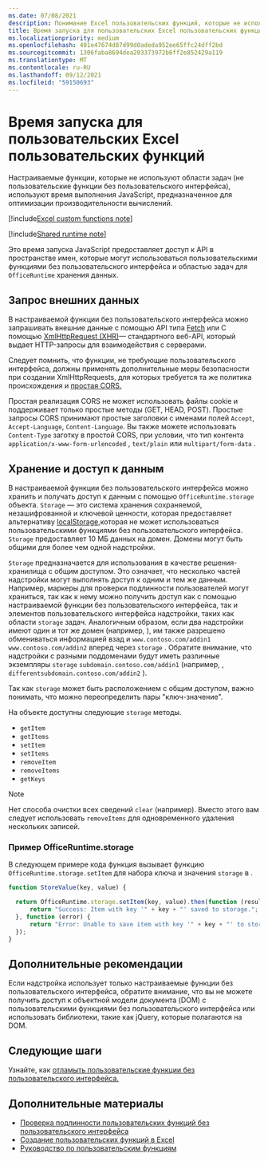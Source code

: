 ```yaml
---
ms.date: 07/08/2021
description: Понимание Excel пользовательских функций, которые не используют области задач и их определенное время запуска JavaScript.
title: Время запуска для пользовательских Excel пользовательских функций
ms.localizationpriority: medium
ms.openlocfilehash: 491e47674d87d99d0adeda952ee65ffc24dff2bd
ms.sourcegitcommit: 1306faba8694dea203373972b6ff2e852429a119
ms.translationtype: MT
ms.contentlocale: ru-RU
ms.lasthandoff: 09/12/2021
ms.locfileid: "59150693"
---
```

# <a name="runtime-for-ui-less-excel-custom-functions"></a>Время запуска для пользовательских Excel пользовательских функций

Настраиваемые функции, которые не используют области задач (не пользовательские функции без пользовательского интерфейса), используют время выполнения JavaScript, предназначенное для оптимизации производительности вычислений.

[!include[Excel custom functions note](../includes/excel-custom-functions-note.md)]

[!include[Shared runtime note](../includes/shared-runtime-note.md)]

Это время запуска JavaScript предоставляет доступ к API в пространстве имен, которые могут использоваться пользовательскими функциями без пользовательского интерфейса и областью задач для `OfficeRuntime` хранения данных.

## <a name="request-external-data"></a>Запрос внешних данных

В настраиваемой функции без пользовательского интерфейса можно запрашивать внешние данные с помощью API типа [Fetch](https://developer.mozilla.org/docs/Web/API/Fetch_API) или С помощью [XmlHttpRequest (XHR)](https://developer.mozilla.org/docs/Web/API/XMLHttpRequest)— стандартного веб-API, который выдает HTTP-запросы для взаимодействия с серверами.

Следует помнить, что функции, не требующие пользовательского интерфейса, должны [](https://developer.mozilla.org/docs/Web/Security/Same-origin_policy) применять дополнительные меры безопасности при создании XmlHttpRequests, для которых требуется та же политика происхождения и [простая CORS.](https://www.w3.org/TR/cors/)

Простая реализация CORS не может использовать файлы cookie и поддерживает только простые методы (GET, HEAD, POST). Простые запросы CORS принимают простые заголовки с именами полей `Accept`, `Accept-Language`, `Content-Language`. Вы также можете использовать `Content-Type` заготку в простой CORS, при условии, что тип контента `application/x-www-form-urlencoded` , `text/plain` или `multipart/form-data` .

## <a name="store-and-access-data"></a>Хранение и доступ к данным

В настраиваемой функции без пользовательского интерфейса можно хранить и получать доступ к данным с помощью `OfficeRuntime.storage` объекта. `Storage` — это система хранения сохраняемой, незашифрованной и ключевой ценности, которая предоставляет альтернативу [localStorage,](https://developer.mozilla.org/docs/Web/API/Window/localStorage)которая не может использоваться пользовательскими функциями без пользовательского интерфейса. `Storage` предоставляет 10 МБ данных на домен. Домены могут быть общими для более чем одной надстройки.

`Storage` предназначается для использования в качестве решения-хранилища с общим доступом. Это означает, что несколько частей надстройки могут выполнять доступ к одним и тем же данным. Например, маркеры для проверки подлинности пользователей могут храниться, так как к нему можно получить доступ как с помощью настраиваемой функции без пользовательского интерфейса, так и элементов пользовательского интерфейса надстройки, таких как области `storage` задач. Аналогичным образом, если два надстройки имеют один и тот же домен (например, ), им также разрешено обмениваться информацией взад и `www.contoso.com/addin1` `www.contoso.com/addin2` вперед через `storage` . Обратите внимание, что надстройки с разными поддоменами будут иметь различные экземпляры `storage` `subdomain.contoso.com/addin1` (например, , `differentsubdomain.contoso.com/addin2` ).

Так как `storage` может быть расположением с общим доступом, важно понимать, что можно переопределить пары "ключ-значение".

На объекте доступны следующие `storage` методы.

- `getItem`
- `getItems`
- `setItem`
- `setItems`
- `removeItem`
- `removeItems`
- `getKeys`

> [!NOTE]
> Нет способа очистки всех сведений `clear` (например). Вместо этого вам следует использовать `removeItems` для одновременного удаления нескольких записей.

### <a name="officeruntimestorage-example"></a>Пример OfficeRuntime.storage

В следующем примере кода функция вызывает функцию `OfficeRuntime.storage.setItem` для набора ключа и значения `storage` в .

```js
function StoreValue(key, value) {

  return OfficeRuntime.storage.setItem(key, value).then(function (result) {
      return "Success: Item with key '" + key + "' saved to storage.";
  }, function (error) {
      return "Error: Unable to save item with key '" + key + "' to storage. " + error;
  });
}
```

## <a name="additional-considerations"></a>Дополнительные рекомендации

Если надстройка использует только настраиваемые функции без пользовательского интерфейса, обратите внимание, что вы не можете получить доступ к объектной модели документа (DOM) с пользовательскими функциями без пользовательского интерфейса или использовать библиотеки, такие как jQuery, которые полагаются на DOM.

## <a name="next-steps"></a>Следующие шаги

Узнайте, как [отламыть пользовательские функции без пользовательского интерфейса.](custom-functions-debugging.md)

## <a name="see-also"></a>Дополнительные материалы

* [Проверка подлинности пользовательских функций без пользовательского интерфейса](custom-functions-authentication.md)
* [Создание пользовательских функций в Excel](custom-functions-overview.md)
* [Руководство по пользовательским функциям](../tutorials/excel-tutorial-create-custom-functions.md)
